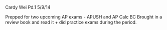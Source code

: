 Cardy Wei
Pd.1
5/9/14

Prepped for two upcoming AP exams - APUSH and AP Calc BC
Brought in a review book and read it + did practice exams during the period.
